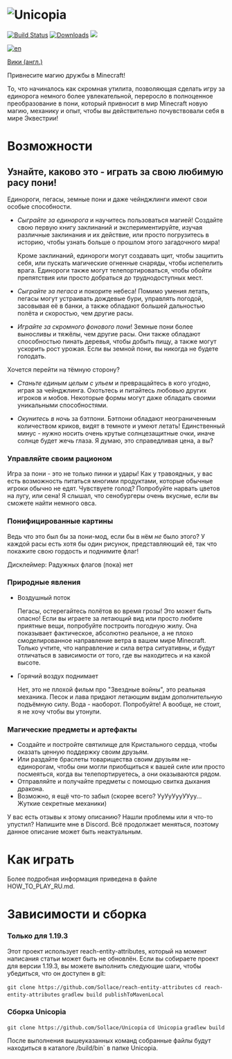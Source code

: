 # ![Unicopia](https://github-production-user-asset-6210df.s3.amazonaws.com/6429283/244022981-71021d60-e698-4ca0-88ae-bfa71be39cc6.png)

[![Build Status](https://github.com/Sollace/Unicopia/actions/workflows/gradle-build.yml/badge.svg)](https://github.com/Sollace/Unicopia/actions/workflows/gradle-build.yml)
[![Downloads](https://img.shields.io/github/downloads/Sollace/Unicopia/total.svg?color=yellowgreen)](https://github.com/Sollace/Unicopia/releases/latest)
![](https://img.shields.io/badge/api-fabric-orange.svg)

[![en](https://img.shields.io/badge/lang-en-012169.svg)](README.md)

[Вики (англ.)](https://github.com/Sollace/Unicopia/wiki)

Привнесите магию дружбы в Minecraft!

То, что начиналось как скромная утилита, позволяющая сделать игру за единорога немного более увлекательной, 
переросло в полноценное преобразование в пони, который привносит в мир Minecraft новую магию, механику и опыт, 
чтобы вы действительно почувствовали себя в мире Эквестрии!

# Возможности

## Узнайте, каково это - играть за свою любимую расу пони!

Единороги, пегасы, земные пони и даже чейнджлинги имеют свои особые способности.
 
 - *Сыграйте за единорога* и научитесь пользоваться магией! Создайте свою первую книгу заклинаний и экспериментируйте, 
   изучая различные заклинания и их действие, или просто погрузитесь в историю, чтобы узнать больше о прошлом этого загадочного мира!

   Кроме заклинаний, единороги могут создавать щит, чтобы защитить себя, или пускать магические огненные снаряды, 
   чтобы испепелить врага. Единороги также могут телепортироваться, чтобы обойти препятствия или просто добраться до труднодоступных мест.

  - *Сыграйте за пегаса* и покорите небеса! Помимо умения летать, пегасы могут устраивать дождевые бури, 
    управлять погодой, засовывая её в банки, а также обладают большей дальностью полёта и скоростью, чем другие расы.
 
 - *Играйте за скромного фонового пони*! Земные пони более выносливы и тяжёлы, чем другие расы. 
   Они также обладают способностью пинать деревья, чтобы добыть пищу, а также могут ускорить рост урожая. Если вы земной пони, вы никогда не будете голодать.

 Хочется перейти на тёмную сторону?

 - *Станьте единым целым с ульем* и превращайтесь в кого угодно, играя за чейнджлинга. Охотьтесь и питайтесь любовью других игроков и мобов.
   Некоторые формы могут даже обладать своими уникальными способностями.
  
 - *Окунитесь в ночь* за бэтпони. Бэтпони обладают неограниченным количеством криков, видят в темноте и умеют летать!
   Единственный минус - нужно носить очень крутые солнцезащитные очки, иначе солнце будет жечь глаза. Я думаю, это справедливая цена, а вы?
  
### Управляйте своим рационом

  Игра за пони - это не только пинки и удары! Как у травоядных, у вас есть возможность питаться многими продуктами, 
  которые обычные игроки обычно не едят. Чувствуете голод? Попробуйте нарвать цветов на лугу, или сена! 
  Я слышал, что сенобургеры очень вкусные, если вы сможете найти немного овса.

### Понифицированные картины

  Ведь что это был бы за пони-мод, если бы в нём _не_ было этого? У каждой расы есть хотя бы один рисунок, представляющий её, 
  так что покажите свою гордость и поднимите флаг!

  Дисклеймер: Радужных флагов (пока) нет

### Природные явления

  - Воздушный поток

    Пегасы, остерегайтесь полётов во время грозы! Это может быть опасно!
    Если вы играете за летающий вид или просто любите приятные вещи, попробуйте построить погодную жилу.
    Она показывает фактическое, абсолютно реальное, а не плохо смоделированное направление ветра в вашем мире Minecraft. Только учтите,
    что направление и сила ветра ситуативны, и будут отличаться в зависимости от того, где вы находитесь и на какой высоте.

  - Горячий воздух поднимает

    Нет, это не плохой фильм про "Звездные войны", это реальная механика. Песок и лава придают летающим видам дополнительную подъёмную силу. 
    Вода - наоборот. Попробуйте! А вообще, не стоит, я не хочу чтобы вы утонули.

### Магические предметы и артефакты

  - Создайте и постройте святилище для Кристального сердца, чтобы оказать ценную поддержку своим друзьям.
  - Или раздайте браслеты товарищества своим друзьям не-единорогам, чтобы они могли приобщиться к вашей силе
    или просто посмеяться, когда вы телепортируетесь, а они оказываются рядом.
  - Отправляйте и получайте предметы с помощью свитка дыхания дракона.
  - Возможно, я ещё что-то забыл (скорее всего? УуУуУууУУуу... Жуткие секретные механики)

У вас есть отзывы к этому описанию?
Нашли проблемы или я что-то упустил? Напишите мне в Discord.
Всё продолжает меняться, поэтому данное описание может быть неактуальным.

# Как играть

Более подробная информация приведена в файле HOW_TO_PLAY_RU.md.

# Зависимости и сборка

### Только для 1.19.3

Этот проект использует reach-entity-attributes, который на момент написания статьи может быть не обновлён.
Если вы собираете проект для версии 1.19.3, вы можете выполнить следующие шаги, чтобы убедиться, что он доступен в git:

`git clone https://github.com/Sollace/reach-entity-attributes`
`cd reach-entity-attributes`
`gradlew build publishToMavenLocal`

### Сборка Unicopia

`git clone https://github.com/Sollace/Unicopia`
`cd Unicopia` 
`gradlew build`

После выполнения вышеуказанных команд собранные файлы будут находиться в каталоге /build/bin` в папке Unicopia.

